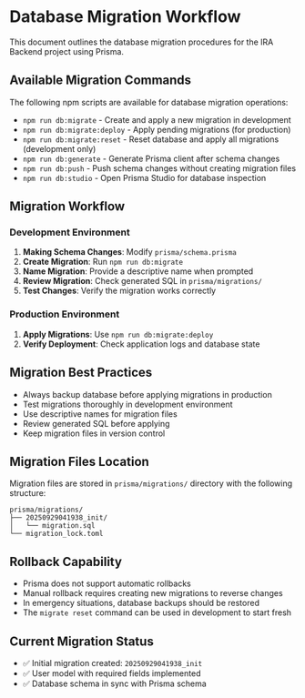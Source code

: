 # Database Migration Workflow

This document outlines the database migration procedures for the IRA Backend project using Prisma.

## Available Migration Commands

The following npm scripts are available for database migration operations:

- `npm run db:migrate` - Create and apply a new migration in development
- `npm run db:migrate:deploy` - Apply pending migrations (for production)
- `npm run db:migrate:reset` - Reset database and apply all migrations (development only)
- `npm run db:generate` - Generate Prisma client after schema changes
- `npm run db:push` - Push schema changes without creating migration files
- `npm run db:studio` - Open Prisma Studio for database inspection

## Migration Workflow

### Development Environment

1. **Making Schema Changes**: Modify `prisma/schema.prisma`
2. **Create Migration**: Run `npm run db:migrate`
3. **Name Migration**: Provide a descriptive name when prompted
4. **Review Migration**: Check generated SQL in `prisma/migrations/`
5. **Test Changes**: Verify the migration works correctly

### Production Environment

1. **Apply Migrations**: Use `npm run db:migrate:deploy`
2. **Verify Deployment**: Check application logs and database state

## Migration Best Practices

- Always backup database before applying migrations in production
- Test migrations thoroughly in development environment
- Use descriptive names for migration files
- Review generated SQL before applying
- Keep migration files in version control

## Migration Files Location

Migration files are stored in `prisma/migrations/` directory with the following structure:
```
prisma/migrations/
├── 20250929041938_init/
│   └── migration.sql
└── migration_lock.toml
```

## Rollback Capability

- Prisma does not support automatic rollbacks
- Manual rollback requires creating new migrations to reverse changes
- In emergency situations, database backups should be restored
- The `migrate reset` command can be used in development to start fresh

## Current Migration Status

- ✅ Initial migration created: `20250929041938_init`
- ✅ User model with required fields implemented
- ✅ Database schema in sync with Prisma schema